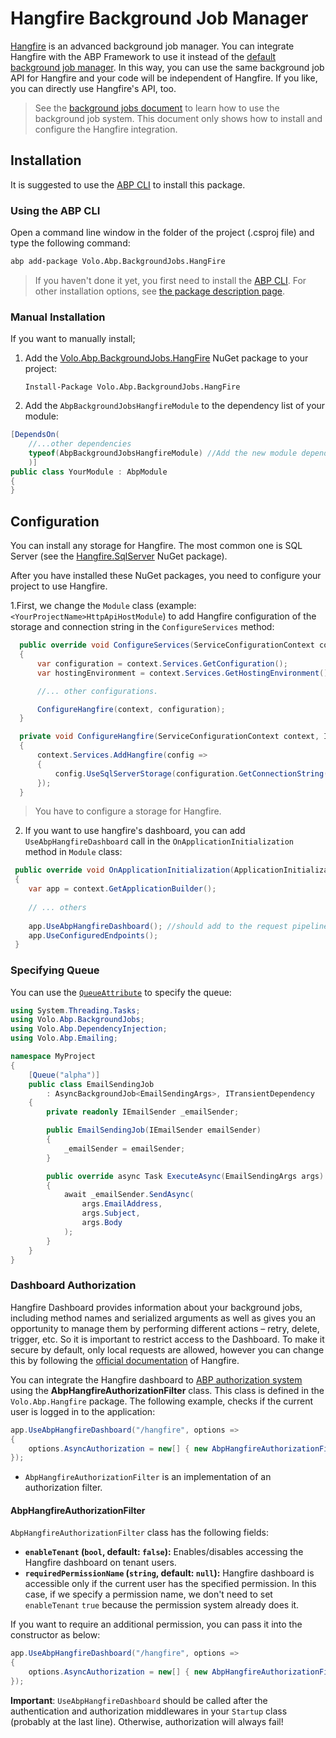 # Hangfire Background Job Manager

[Hangfire](https://www.hangfire.io/) is an advanced background job manager. You can integrate Hangfire with the ABP Framework to use it instead of the [default background job manager](./index.md). In this way, you can use the same background job API for Hangfire and your code will be independent of Hangfire. If you like, you can directly use Hangfire's API, too.

> See the [background jobs document](./index.md) to learn how to use the background job system. This document only shows how to install and configure the Hangfire integration.

## Installation

It is suggested to use the [ABP CLI](../../../cli/index.md) to install this package.

### Using the ABP CLI

Open a command line window in the folder of the project (.csproj file) and type the following command:

````bash
abp add-package Volo.Abp.BackgroundJobs.HangFire
````

>  If you haven't done it yet, you first need to install the [ABP CLI](../../../cli/index.md). For other installation options, see [the package description page](https://abp.io/package-detail/Volo.Abp.BackgroundJobs.HangFire).

### Manual Installation

If you want to manually install;

1. Add the [Volo.Abp.BackgroundJobs.HangFire](https://www.nuget.org/packages/Volo.Abp.BackgroundJobs.HangFire) NuGet package to your project:

   ````
   Install-Package Volo.Abp.BackgroundJobs.HangFire
   ````

2. Add the `AbpBackgroundJobsHangfireModule` to the dependency list of your module:

````csharp
[DependsOn(
    //...other dependencies
    typeof(AbpBackgroundJobsHangfireModule) //Add the new module dependency
    )]
public class YourModule : AbpModule
{
}
````

## Configuration

You can install any storage for Hangfire. The most common one is SQL Server (see the [Hangfire.SqlServer](https://www.nuget.org/packages/Hangfire.SqlServer) NuGet package).

After you have installed these NuGet packages, you need to configure your project to use Hangfire.

1.First, we change the `Module` class (example: `<YourProjectName>HttpApiHostModule`) to add Hangfire configuration of the storage and connection string in the `ConfigureServices` method:

````csharp
  public override void ConfigureServices(ServiceConfigurationContext context)
  {
      var configuration = context.Services.GetConfiguration();
      var hostingEnvironment = context.Services.GetHostingEnvironment();

      //... other configurations.

      ConfigureHangfire(context, configuration);
  }

  private void ConfigureHangfire(ServiceConfigurationContext context, IConfiguration configuration)
  {
      context.Services.AddHangfire(config =>
      {
          config.UseSqlServerStorage(configuration.GetConnectionString("Default"));
      });
  }
````

> You have to configure a storage for Hangfire.

2. If you want to use hangfire's dashboard, you can add `UseAbpHangfireDashboard` call in the `OnApplicationInitialization` method in `Module` class:

````csharp
 public override void OnApplicationInitialization(ApplicationInitializationContext context)
 {
    var app = context.GetApplicationBuilder();
            
    // ... others
    
    app.UseAbpHangfireDashboard(); //should add to the request pipeline before the app.UseConfiguredEndpoints()
    app.UseConfiguredEndpoints();
 }
````

### Specifying Queue

You can use the [`QueueAttribute`](https://docs.hangfire.io/en/latest/background-processing/configuring-queues.html) to specify the queue:

````csharp
using System.Threading.Tasks;
using Volo.Abp.BackgroundJobs;
using Volo.Abp.DependencyInjection;
using Volo.Abp.Emailing;

namespace MyProject
{
    [Queue("alpha")]
    public class EmailSendingJob
        : AsyncBackgroundJob<EmailSendingArgs>, ITransientDependency
    {
        private readonly IEmailSender _emailSender;

        public EmailSendingJob(IEmailSender emailSender)
        {
            _emailSender = emailSender;
        }

        public override async Task ExecuteAsync(EmailSendingArgs args)
        {
            await _emailSender.SendAsync(
                args.EmailAddress,
                args.Subject,
                args.Body
            );
        }
    }
}
````

### Dashboard Authorization

Hangfire Dashboard provides information about your background jobs, including method names and serialized arguments as well as gives you an opportunity to manage them by performing different actions – retry, delete, trigger, etc. So it is important to restrict access to the Dashboard.
To make it secure by default, only local requests are allowed, however you can change this by following the [official documentation](http://docs.hangfire.io/en/latest/configuration/using-dashboard.html) of Hangfire.

You can integrate the Hangfire dashboard to [ABP authorization system](../../fundamentals/authorization.md) using the **AbpHangfireAuthorizationFilter**
class. This class is defined in the `Volo.Abp.Hangfire` package. The following example, checks if the current user is logged in to the application:

```csharp
app.UseAbpHangfireDashboard("/hangfire", options =>
{
    options.AsyncAuthorization = new[] { new AbpHangfireAuthorizationFilter() };
});
```

* `AbpHangfireAuthorizationFilter` is an implementation of an authorization filter.

#### AbpHangfireAuthorizationFilter

`AbpHangfireAuthorizationFilter` class has the following fields:

* **`enableTenant`  (`bool`, default: `false`):** Enables/disables accessing the Hangfire dashboard on tenant users.
* **`requiredPermissionName`  (`string`, default: `null`):** Hangfire dashboard is accessible only if the current user has the specified permission. In this case, if we specify a permission name, we don't need to set `enableTenant` `true` because the permission system already does it.

If you want to require an additional permission, you can pass it into the constructor as below:

```csharp
app.UseAbpHangfireDashboard("/hangfire", options =>
{
    options.AsyncAuthorization = new[] { new AbpHangfireAuthorizationFilter(requiredPermissionName: "MyHangFireDashboardPermissionName") };
});
```

**Important**: `UseAbpHangfireDashboard` should be called after the authentication and authorization middlewares in your `Startup` class (probably at the last line). Otherwise,
authorization will always fail!

